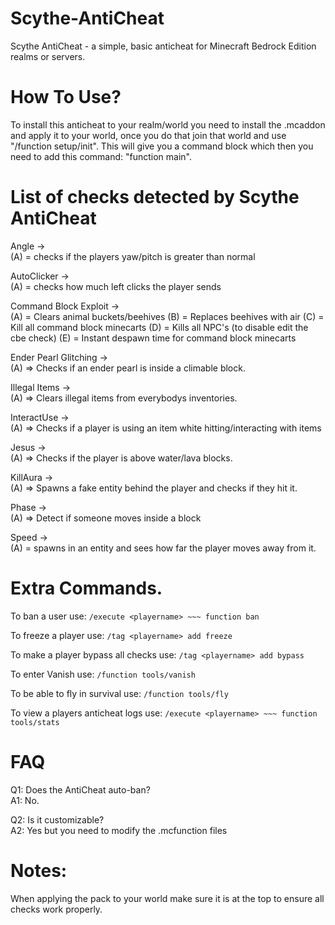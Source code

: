 # Scythe-AntiCheat
Scythe AntiCheat - a simple, basic anticheat for Minecraft Bedrock Edition realms or servers.


# How To Use?
To install this anticheat to your realm/world you need to install the .mcaddon and apply it to your world, once you do that join that world and use "/function setup/init". This will give you a command block which then you need to add this command: "function main".

# List of checks detected by Scythe AntiCheat

   Angle -><br />
      (A) = checks if the players yaw/pitch is greater than normal
   
   AutoClicker -><br />
      (A) = checks how much left clicks the player sends
   
   Command Block Exploit -><br />
      (A) = Clears animal buckets/beehives
      (B) = Replaces beehives with air
      (C) = Kill all command block minecarts
      (D) = Kills all NPC's (to disable edit the cbe check)
      (E) = Instant despawn time for command block minecarts
 
  Ender Pearl Glitching -><br />
      (A) => Checks if an ender pearl is inside a climable block.
   
  Illegal Items -><br />
      (A) => Clears illegal items from everybodys inventories.
      
  InteractUse -><br />
      (A) => Checks if a player is using an item white hitting/interacting with items
 
  Jesus -><br />
      (A) => Checks if the player is above water/lava blocks.
 
  KillAura -><br />
      (A) => Spawns a fake entity behind the player and checks if they hit it.
 
  Phase -><br />
      (A) => Detect if someone moves inside a block
 
  Speed -><br />
      (A) = spawns in an entity and sees how far the player moves away from it.

# Extra Commands.

To ban a user use: ```/execute <playername> ~~~ function ban```

To freeze a player use: ```/tag <playername> add freeze```

To make a player bypass all checks use: ```/tag <playername> add bypass```

To enter Vanish use: ```/function tools/vanish```

To be able to fly in survival use: ```/function tools/fly```

To view a players anticheat logs use: ```/execute <playername> ~~~ function tools/stats```
 
# FAQ

Q1: Does the AntiCheat auto-ban?<br />
A1: No.

Q2: Is it customizable?<br />
A2: Yes but you need to modify the .mcfunction files

# Notes:

When applying the pack to your world make sure it is at the top to ensure all checks work properly.

